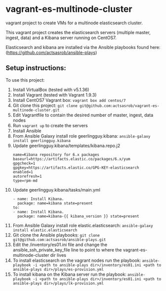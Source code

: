 # vagrant-es-multinode-cluster
vagrant project to create VMs for a multinode elasticsearch cluster.

This vagrant project creates the elasticsearch servers (multiple master, ingest, data) and a Kibana server running on CentOS7.

Elasticsearch and kibana are installed via the Ansible playbooks found here: (https://github.com/actsasrob/ansible-plays)


## Setup instructions:
To use this project:
1. Install VirtualBox (tested with v5.1.36)
1. Install Vagrant (tested with Vagrant 1.9.3)
1. Install CentOS7 Vagrant box: `vagrant box add centos/7`
1. Git clone this project: `git clone git@github.com:actsasrob/vagrant-es-multinode-cluster.git`
1. Edit Vagrantfile to contain the desired number of master, ingest, data nodes
1. Run `vagrant up` to create the servers
1. Install Ansible
1. From Ansible Galaxy install role geerlingguy.kibana: `ansible-galaxy install geerlingguy.kibana`
1. Update geerlingguy.kibana/templates/kibana.repo.j2
    ```[kibana-6.x]
    name=Kibana repository for 6.x packages
    baseurl=https://artifacts.elastic.co/packages/6.x/yum
    gpgcheck=1
    gpgkey=https://artifacts.elastic.co/GPG-KEY-elasticsearch
    enabled=1
    autorefresh=1
    type=rpm-md
    ```
1. Update geerlingguy.kibana/tasks/main.yml
    ```change:
    - name: Install Kibana.
      package: name=kibana state=present
    to:
    - name: Install Kibana.
      package: name=kibana-{{ kibana_version }} state=present
    ```
1. From Ansible Galaxy install role elastic.elasticsearch: `ansible-galaxy install elastic.elasticsearch`
1. Git clone the Ansible playbooks: `git clone git@github.com:actsasrob/ansible-plays.git` 
1. Edit the <path to ansible-plays dir>/inventory/es01.ini file and change the ansible_ssh_private_key_file line to point to where the vagrant-es-multinode-cluster dir lives
1. To install elasticsearch on the vagrant nodes run the playbook:  `ansible-playbook -i <path to ansible-plays dir>/inventory/es01.ini <path to ansible-plays dir>/plays/es-provision.yml`
1. To install kibana on the Kibana server run the playbook: `ansible-playbook -i <path to ansible-plays dir>/inventory/es01.ini <path to ansible-plays dir>/plays/lk-provision.yml`
